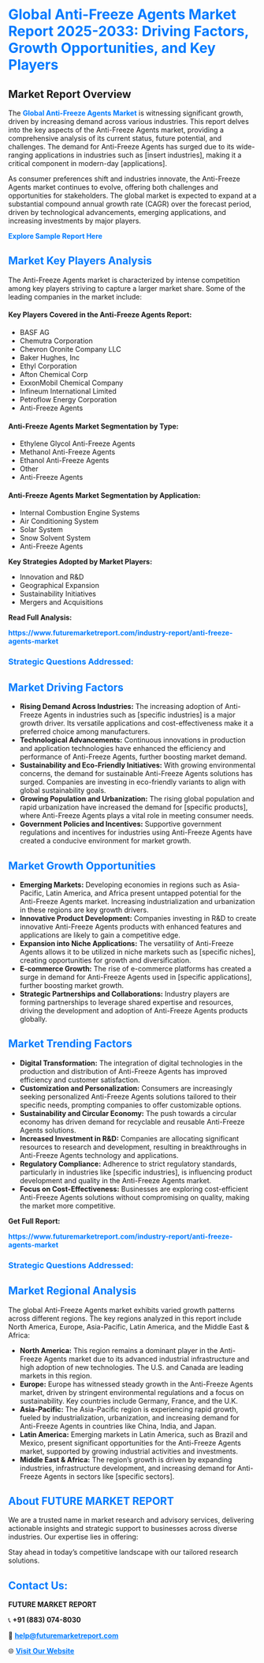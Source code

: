 <h1 style="color: #007BFF;">Global Anti-Freeze Agents Market Report 2025-2033: Driving Factors, Growth Opportunities, and Key Players</h1>

<section id="overview">
<h2>Market Report Overview</h2>
<p>The <a href="https://www.futuremarketreport.com/industry-report/anti-freeze-agents-market" style="color: #007BFF; text-decoration: none;"><strong>Global Anti-Freeze Agents Market</strong></a> is witnessing significant growth, driven by increasing demand across various industries. This report delves into the key aspects of the Anti-Freeze Agents market, providing a comprehensive analysis of its current status, future potential, and challenges. The demand for Anti-Freeze Agents has surged due to its wide-ranging applications in industries such as [insert industries], making it a critical component in modern-day [applications].</p>
<p>As consumer preferences shift and industries innovate, the Anti-Freeze Agents market continues to evolve, offering both challenges and opportunities for stakeholders. The global market is expected to expand at a substantial compound annual growth rate (CAGR) over the forecast period, driven by technological advancements, emerging applications, and increasing investments by major players.</p>
</section>

<section id="overview">
<p><a href="https://www.futuremarketreport.com/request-sample/reportId=103368" style="color: #007BFF; text-decoration: none;"><strong>Explore Sample Report Here</strong></a></p>
</section>

<section id="key-players">
<h2 style="color: #007BFF;">Market Key Players Analysis</h2>
<p>The Anti-Freeze Agents market is characterized by intense competition among key players striving to capture a larger market share. Some of the leading companies in the market include:</p>
<h4>Key Players Covered in the Anti-Freeze Agents Report:</h4>
<ul><li>BASF AG</li><li>Chemutra Corporation</li><li>Chevron Oronite Company LLC</li><li>Baker Hughes, Inc</li><li>Ethyl Corporation</li><li>Afton Chemical Corp</li><li>ExxonMobil Chemical Company</li><li>Infineum International Limited</li><li>Petroflow Energy Corporation</li><li>Anti-Freeze Agents</li></ul>
<h4>Anti-Freeze Agents Market Segmentation by Type:</h4>
<ul><li>Ethylene Glycol Anti-Freeze Agents</li><li>Methanol Anti-Freeze Agents</li><li>Ethanol Anti-Freeze Agents</li><li>Other</li><li>Anti-Freeze Agents</li></ul>

<h4>Anti-Freeze Agents Market Segmentation by Application:</h4>
<ul><li>Internal Combustion Engine Systems</li><li>Air Conditioning System</li><li>Solar System</li><li>Snow Solvent System</li><li>Anti-Freeze Agents</li></ul>
<p><strong>Key Strategies Adopted by Market Players:</strong></p>
<ul>
<li>Innovation and R&D</li>
<li>Geographical Expansion</li>
<li>Sustainability Initiatives</li>
<li>Mergers and Acquisitions</li>
</ul>
</section>

<section>
<p><strong>Read Full Analysis: </strong></p><a href="https://www.futuremarketreport.com/industry-report/anti-freeze-agents-market" style="color: #007BFF; text-decoration: none;"><strong>https://www.futuremarketreport.com/industry-report/anti-freeze-agents-market</strong></a>
<h3 style="color: #007BFF;">Strategic Questions Addressed:</h3>
</section>

<section id="driving-factors">
<h2 style="color: #007BFF;">Market Driving Factors</h2>
<ul>
<li><strong>Rising Demand Across Industries:</strong> The increasing adoption of Anti-Freeze Agents in industries such as [specific industries] is a major growth driver. Its versatile applications and cost-effectiveness make it a preferred choice among manufacturers.</li>
<li><strong>Technological Advancements:</strong> Continuous innovations in production and application technologies have enhanced the efficiency and performance of Anti-Freeze Agents, further boosting market demand.</li>
<li><strong>Sustainability and Eco-Friendly Initiatives:</strong> With growing environmental concerns, the demand for sustainable Anti-Freeze Agents solutions has surged. Companies are investing in eco-friendly variants to align with global sustainability goals.</li>
<li><strong>Growing Population and Urbanization:</strong> The rising global population and rapid urbanization have increased the demand for [specific products], where Anti-Freeze Agents plays a vital role in meeting consumer needs.</li>
<li><strong>Government Policies and Incentives:</strong> Supportive government regulations and incentives for industries using Anti-Freeze Agents have created a conducive environment for market growth.</li>
</ul>
</section>

<section id="growth-opportunities">
<h2 style="color: #007BFF;">Market Growth Opportunities</h2>
<ul>
<li><strong>Emerging Markets:</strong> Developing economies in regions such as Asia-Pacific, Latin America, and Africa present untapped potential for the Anti-Freeze Agents market. Increasing industrialization and urbanization in these regions are key growth drivers.</li>
<li><strong>Innovative Product Development:</strong> Companies investing in R&D to create innovative Anti-Freeze Agents products with enhanced features and applications are likely to gain a competitive edge.</li>
<li><strong>Expansion into Niche Applications:</strong> The versatility of Anti-Freeze Agents allows it to be utilized in niche markets such as [specific niches], creating opportunities for growth and diversification.</li>
<li><strong>E-commerce Growth:</strong> The rise of e-commerce platforms has created a surge in demand for Anti-Freeze Agents used in [specific applications], further boosting market growth.</li>
<li><strong>Strategic Partnerships and Collaborations:</strong> Industry players are forming partnerships to leverage shared expertise and resources, driving the development and adoption of Anti-Freeze Agents products globally.</li>
</ul>
</section>

<section id="trending-factors">
<h2 style="color: #007BFF;">Market Trending Factors</h2>
<ul>
<li><strong>Digital Transformation:</strong> The integration of digital technologies in the production and distribution of Anti-Freeze Agents has improved efficiency and customer satisfaction.</li>
<li><strong>Customization and Personalization:</strong> Consumers are increasingly seeking personalized Anti-Freeze Agents solutions tailored to their specific needs, prompting companies to offer customizable options.</li>
<li><strong>Sustainability and Circular Economy:</strong> The push towards a circular economy has driven demand for recyclable and reusable Anti-Freeze Agents solutions.</li>
<li><strong>Increased Investment in R&D:</strong> Companies are allocating significant resources to research and development, resulting in breakthroughs in Anti-Freeze Agents technology and applications.</li>
<li><strong>Regulatory Compliance:</strong> Adherence to strict regulatory standards, particularly in industries like [specific industries], is influencing product development and quality in the Anti-Freeze Agents market.</li>
<li><strong>Focus on Cost-Effectiveness:</strong> Businesses are exploring cost-efficient Anti-Freeze Agents solutions without compromising on quality, making the market more competitive.</li>
</ul>
</section>

<section>
<p><strong>Get Full Report: </strong></p><a href="https://www.futuremarketreport.com/industry-report/anti-freeze-agents-market" style="color: #007BFF; text-decoration: none;"><strong>https://www.futuremarketreport.com/industry-report/anti-freeze-agents-market</strong></a>
<h3 style="color: #007BFF;">Strategic Questions Addressed:</h3>
</section>


<section id="regional-analysis">
<h2 style="color: #007BFF;">Market Regional Analysis</h2>
<p>The global Anti-Freeze Agents market exhibits varied growth patterns across different regions. The key regions analyzed in this report include North America, Europe, Asia-Pacific, Latin America, and the Middle East & Africa:</p>
<ul>
<li><strong>North America:</strong> This region remains a dominant player in the Anti-Freeze Agents market due to its advanced industrial infrastructure and high adoption of new technologies. The U.S. and Canada are leading markets in this region.</li>
<li><strong>Europe:</strong> Europe has witnessed steady growth in the Anti-Freeze Agents market, driven by stringent environmental regulations and a focus on sustainability. Key countries include Germany, France, and the U.K.</li>
<li><strong>Asia-Pacific:</strong> The Asia-Pacific region is experiencing rapid growth, fueled by industrialization, urbanization, and increasing demand for Anti-Freeze Agents in countries like China, India, and Japan.</li>
<li><strong>Latin America:</strong> Emerging markets in Latin America, such as Brazil and Mexico, present significant opportunities for the Anti-Freeze Agents market, supported by growing industrial activities and investments.</li>
<li><strong>Middle East & Africa:</strong> The region’s growth is driven by expanding industries, infrastructure development, and increasing demand for Anti-Freeze Agents in sectors like [specific sectors].</li>
</ul>
</section>

<footer>
<h2 style="color: #007BFF;">About FUTURE MARKET REPORT</h2>
<p>We are a trusted name in market research and advisory services, delivering actionable insights and strategic support to businesses across diverse industries. Our expertise lies in offering:</p>

<p>Stay ahead in today’s competitive landscape with our tailored research solutions.</p>

<h2 style="color: #007BFF;">Contact Us:</h2>
<p><strong>FUTURE MARKET REPORT</strong></p>
<p>📞 <strong>+91 (883) 074-8030</strong></p>
<p>📧 <strong><a href="mailto:help@futuremarketreport.com" style="color: #007BFF;">help@futuremarketreport.com</a></strong></p>
<p>🌐 <strong><a href="https://www.futuremarketreport.com/" style="color: #007BFF;">Visit Our Website</a></strong></p>
</footer>